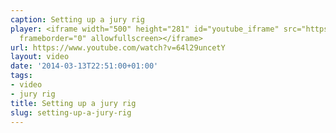 ```yaml
---
caption: Setting up a jury rig
player: <iframe width="500" height="281" id="youtube_iframe" src="https://www.youtube.com/embed/64l29uncetY?feature=oembed&amp;enablejsapi=1&amp;origin=https://safe.txmblr.com&amp;wmode=opaque"
  frameborder="0" allowfullscreen></iframe>
url: https://www.youtube.com/watch?v=64l29uncetY
layout: video
date: '2014-03-13T22:51:00+01:00'
tags:
- video
- jury rig
title: Setting up a jury rig
slug: setting-up-a-jury-rig
---
```

